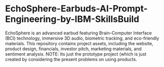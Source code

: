 # EchoSphere-Earbuds-AI-Prompt-Engineering-by-IBM-SkillsBuild
EchoSphere is an advanced earbud featuring Brain-Computer Interface (BCI) technology, immersive 3D audio, biometric tracking, and eco-friendly materials. This repository contains project assets, including the website, product design, financials, investor pitch, marketing materials, and sentiment analysis.
NOTE: Its just the prototype project (which is just created by considering the present problems on using products.
